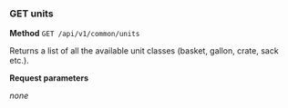 ### GET units ###

**Method** `GET /api/v1/common/units`

Returns a list of all the available unit classes (basket, gallon, crate, sack etc.).

**Request parameters**

*none*
